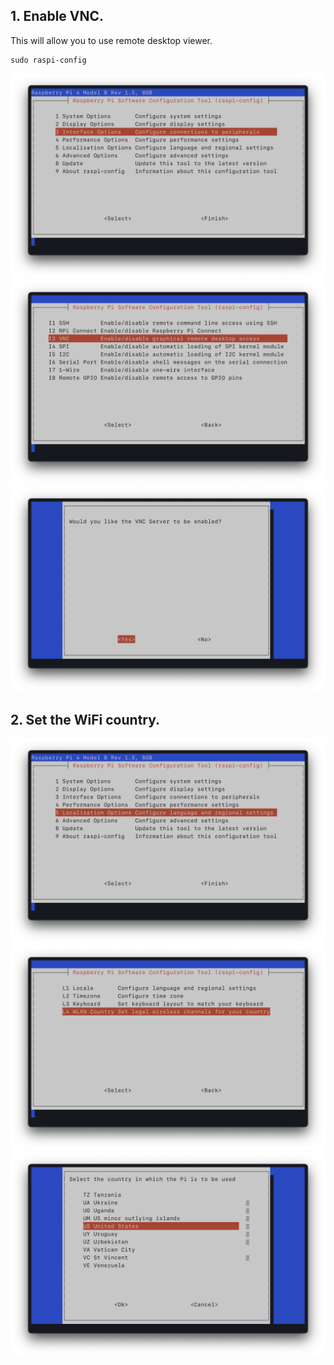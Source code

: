 ## 1. Enable VNC.
This will allow you to use remote desktop viewer.

```
sudo raspi-config
```

![](./media/config_1.png)
![](./media/config_2.png)
![](./media/config_3.png)

## 2. Set the WiFi country.

![](./media/config_4.png)
![](./media/config_5.png)
![](./media/config_6.png)
